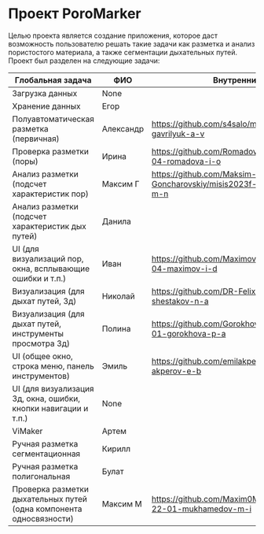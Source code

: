 # Проект PoroMarker

Целью проекта является создание приложения, которое даст возможность пользователю решать такие задачи как разметка и анализ пористостого материала, а также сегментации дыхательных путей.  Проект был разделен на следующие задачи:


| Глобальная задача                                                   | ФИО       | Внутренние задачи                                                          |
| ------------------------------------------------------------------- | --------- | -------------------------------------------------------------------------- |
| Загрузка данных                                                     | None      |                                                                            |
| Хранение данных                                                     | Егор      |                                                                            |
| Полуавтоматическая разметка (первичная)                             | Александр | https://github.com/s4salo/misis2023f-22-04-gavrilyuk-a-v                   |
| Проверка разметки (поры)                                            | Ирина     | https://github.com/RomadovaIrina/misis2023f-22-04-romadova-i-o             |
| Анализ разметки (подсчет характеристик пор)                         | Максим Г  | https://github.com/Maksim-Goncharovskiy/misis2023f-22-04-goncharovskiy-m-n |
| Анализ разметки (подсчет характеристик дых путей)                   | Данила    |                                                                            |
| UI (для визуализаций пор, окна, всплывающие ошибки и т.п.)          | Иван      | https://github.com/Maximov-Ivan/misis2023f-22-04-maximov-i-d               |
| Визуализация (для дыхат путей, 3д)                                  | Николай   | https://github.com/DR-Felix/misis2023f-22-01-shestakov-n-a                                                                          
| Визуализация (для дыхат путей, инструменты просмотра 3д)            | Полина    | https://github.com/GorokhovaPolina/misis2023f-22-01-gorokhova-p-a          |
| UI (общее окно, строка меню, панель инструментов)                   | Эмиль     | https://github.com/emilakper/misis2023f-22-04-akperov-e-b                  |
| UI (для визуализация 3д, окна, ошибки, кнопки навигации и т.п.)     | None      |                                                                            |
| ViMaker                                                             | Артем     |                                                                            |
| Ручная разметка сегментационная                                     | Кирилл    |                                                                            |
| Ручная разметка полигональная                                       | Булат     |                                                                            |
| Проверка разметки дыхательных путей (одна компонента односвязности) | Максим М  | https://github.com/Maxim0Mukhamedov/misis2023f-22-01-mukhamedov-m-i        |

